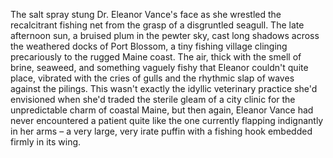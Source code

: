 The salt spray stung Dr. Eleanor Vance's face as she wrestled the recalcitrant fishing net from the grasp of a disgruntled seagull.  The late afternoon sun, a bruised plum in the pewter sky, cast long shadows across the weathered docks of Port Blossom, a tiny fishing village clinging precariously to the rugged Maine coast.  The air, thick with the smell of brine, seaweed, and something vaguely fishy that Eleanor couldn't quite place, vibrated with the cries of gulls and the rhythmic slap of waves against the pilings.  This wasn't exactly the idyllic veterinary practice she'd envisioned when she'd traded the sterile gleam of a city clinic for the unpredictable charm of coastal Maine, but then again, Eleanor Vance had never encountered a patient quite like the one currently flapping indignantly in her arms – a very large, very irate puffin with a fishing hook embedded firmly in its wing.
